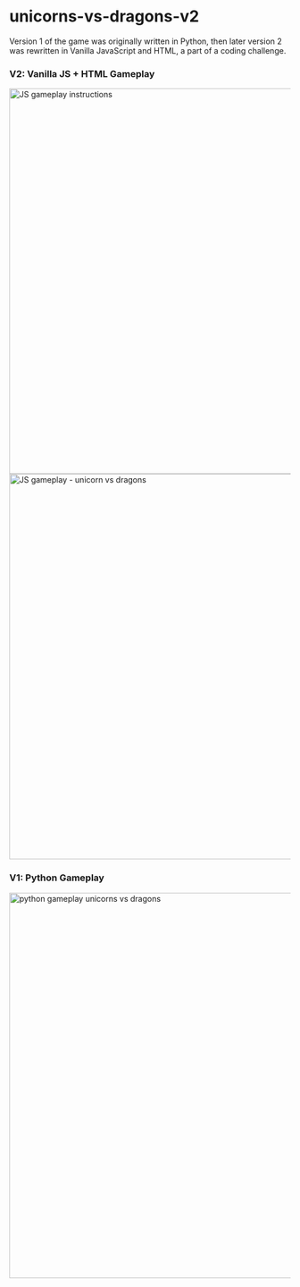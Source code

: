 # unicorns-vs-dragons-v2
Version 1 of the game was originally written in Python, then later version 2 was rewritten in Vanilla JavaScript and HTML, a part of a coding challenge.


<h3>V2: Vanilla JS + HTML Gameplay</h3>
<img width="822" height="690" alt="JS gameplay instructions" src="https://github.com/user-attachments/assets/32f41336-0c42-47bf-aa6b-725f2d907c2b" />
<img width="823" height="690" alt="JS gameplay - unicorn vs dragons" src="https://github.com/user-attachments/assets/565d4469-407a-4c64-b7d8-f49b7b99cf9f" />

<h3>V1: Python Gameplay</h3>
<img width="822" height="690" alt="python gameplay unicorns vs dragons " src="https://github.com/user-attachments/assets/4830b3ff-99ca-406f-a550-4c392d9705a4" />
